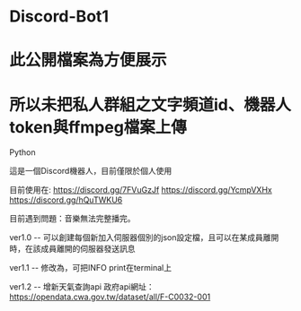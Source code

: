 # Discord-Bot1
# 此公開檔案為方便展示
# 所以未把私人群組之文字頻道id、機器人token與ffmpeg檔案上傳

Python


這是一個Discord機器人，目前僅限於個人使用


目前使用在: https://discord.gg/7FVuGzJf 
            https://discord.gg/YcmpVXHx 
            https://discord.gg/hQuTWKU6


目前遇到問題：音樂無法完整播完。


ver1.0 -- 可以創建每個新加入伺服器個別的json設定檔，且可以在某成員離開時，在該成員離開的伺服器發送訊息


ver1.1 -- 修改為，可把INFO print在terminal上

ver1.2 -- 增新天氣查詢api
政府api網址：https://opendata.cwa.gov.tw/dataset/all/F-C0032-001



